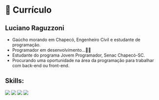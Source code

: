 # 📝 Currículo

## Luciano Raguzzoni

- Gaúcho morando em Chapecó, Engenheiro Civil e estudante de programação.
- Programador em desenvolvimento...👨‍💻
- Estudante do programa Jovem Programador, Senac Chapecó-SC.
- Procurando uma oportunidade na área da programação para trabalhar com back-end ou front-end.

## Skills:
<div>
<img src="https://img.shields.io/badge/Java-F7DF1E?style=for-the-badge&logo=javascript&logoColor=black" target="_blank">
<img src="https://img.shields.io/badge/PostgreSQL-316192?style=for-the-badge&logo=postgresql&logoColor=white" target="_blank">
<img src="https://img.shields.io/badge/HTML-239120?style=for-the-badge&logo=html5&logoColor=white" target="_blank">
<img src="https://img.shields.io/badge/CSS-0099cc?&style=for-the-badge&logo=css3&logoColor=white" target="_blank">
</div>
